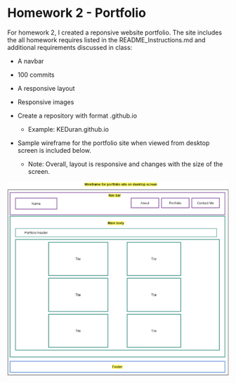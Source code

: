 # Homework 2 - Portfolio

For homework 2, I created a reponsive website portfolio. The site includes the all homework requires listed in the README_Instructions.md and additional requirements discussed in class:

- A navbar

- 100 commits

- A responsive layout

- Responsive images

- Create a repository with format <GITHUBUSERNAME>.github.io

  - Example: KEDuran.github.io

- Sample wireframe for the portfolio site when viewed from desktop screen is included below.

  - Note: Overall, layout is responsive and changes with the size of the screen.

![portfolio wireframe of website on desktop](assets/images/portfolio_wireframe.png)
